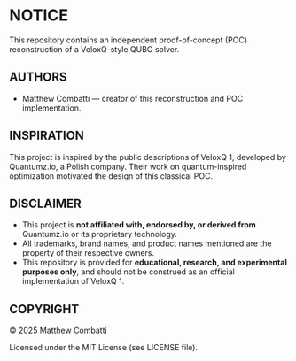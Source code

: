 NOTICE
======

This repository contains an independent proof-of-concept (POC) reconstruction
of a VeloxQ-style QUBO solver.

AUTHORS
-------
- Matthew Combatti — creator of this reconstruction and POC implementation.

INSPIRATION
-----------
This project is inspired by the public descriptions of VeloxQ 1, developed by
Quantumz.io, a Polish company. Their work on quantum-inspired optimization
motivated the design of this classical POC.

DISCLAIMER
----------
- This project is **not affiliated with, endorsed by, or derived from**
  Quantumz.io or its proprietary technology.
- All trademarks, brand names, and product names mentioned are the property
  of their respective owners.
- This repository is provided for **educational, research, and experimental
  purposes only**, and should not be construed as an official implementation
  of VeloxQ 1.

COPYRIGHT
---------
© 2025 Matthew Combatti

Licensed under the MIT License (see LICENSE file).
